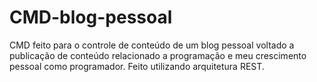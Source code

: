 # CMD-blog-pessoal
CMD feito para o controle de conteúdo de um blog pessoal voltado a publicação de conteúdo relacionado a programação e meu crescimento pessoal como programador. Feito utilizando arquitetura REST.
